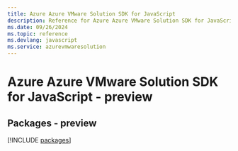 ```yaml
---
title: Azure Azure VMware Solution SDK for JavaScript
description: Reference for Azure Azure VMware Solution SDK for JavaScript
ms.date: 09/26/2024
ms.topic: reference
ms.devlang: javascript
ms.service: azurevmwaresolution
---
```

# Azure Azure VMware Solution SDK for JavaScript - preview
## Packages - preview
[!INCLUDE [packages](azure-vmware-solution-index.md)]